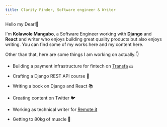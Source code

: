 ```yaml
---
title: Clarity Finder, Software engineer & Writer
---
```


Hello my Dear!👋

I'm **Kolawole Mangabo**, a Software Engineer working with **Django** and **React** and writer who enjoys building great quality products but also enjoys writing. You can find some of my works here and my content here.

Other than that, here are some things I am working on actually.👇‍

- Building a payment infrastructure for fintech on [Transfa](https://transfapp.com) 💵

- Crafting a Django REST API course 🤯

- Writing a book on Django and React 📚

- Creating content on Twitter 🐦

- Working as technical writer for [Remote.it](https://remote.it/) 

- Getting to 80kg of muscle 💪